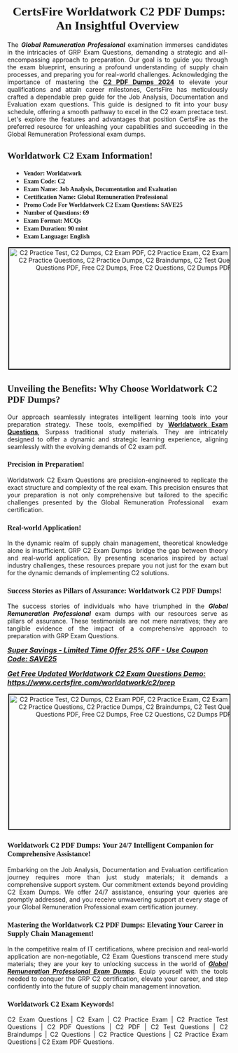 <h1 style="text-align: center;"><strong><span style="display:block; color:#Black; "><span style="font-family:Times New Roman,Times,serif;"> CertsFire Worldatwork C2 PDF Dumps: An Insightful Overview</span></span></strong></h1>

<p style="text-align:justify">The <em><strong>Global Remuneration Professional </strong></em>examination immerses candidates in the intricacies of GRP Exam Questions, demanding a strategic and all-encompassing approach to preparation. Our goal is to guide you through the exam blueprint, ensuring a profound understanding of supply chain processes, and preparing you for real-world challenges. Acknowledging the importance of mastering the <strong><a href="https://www.certsfire.com/worldatwork/c2/info">C2 PDF Dumps 2024</a></strong> to elevate your qualifications and attain career milestones, CertsFire has meticulously crafted a dependable prep guide for the Job Analysis, Documentation and Evaluation exam questions. This guide is designed to fit into your busy schedule, offering a smooth pathway to excel in the C2 exam prectace test. Let's explore the features and advantages that position CertsFire as the preferred resource for unleashing your capabilities and succeeding in the Global Remuneration Professional exam dumps.</p>

<h2><span style="color:#Black;display:block;"><strong><span style="font-family:Times New Roman,Times,serif;">Worldatwork C2 Exam Information!</span></strong></span></h2>

<ul>
	<li style="margin: 0cm 10pt;">
	<div style="background: "><span style="color:#Black;display:block;"><span style="font-size:14px;"><strong><span style="font-family:Times New Roman,Times,serif;">Vendor: Worldatwork</span></strong></span></span></div>
	</li>
	<li style="margin: 0cm 10pt;">
	<div><span style="font-size:14px;"><span style="color:#Black;display:block;"><strong><span style="font-family:Times New Roman,Times,serif;">Exam Code: C2</span></strong></span></span></div>
	</li>
	<li style="margin: 0cm 10pt;">
	<div><span style="font-size:14px;"><span style="color:#Black;display:block;"><strong><span style="font-family:Times New Roman,Times,serif;">Exam Name: Job Analysis, Documentation and Evaluation</span></strong></span></span></div>
	</li>
	<li style="margin: 0cm 10pt;">
	<div><span style="font-size:14px;"><span style="color:#Black;display:block;"><strong><span style="font-family:Times New Roman,Times,serif;">Certification Name: Global Remuneration Professional</span></strong></span></span></div>
	</li>
	<li style="margin: 0cm 10pt;">
	<div><span style="font-size:14px;"><span style="color:#Black;display:block;"><strong><span style="font-family:Times New Roman,Times,serif;">Promo Code For Worldatwork C2 Exam Questions: SAVE25</span></strong></span></span></div>
	</li>
	<li style="margin: 0cm 10pt;">
	<div><span style="font-size:14px;"><span style="color:#Black;display:block;"><strong><span style="font-family:Times New Roman,Times,serif;">Number of Questions: 69</span></strong></span></span></div>
	</li>
	<li style="margin: 0cm 10pt;">
	<div><span style="font-size:14px;"><span style="color:#Black;display:block;"><strong><span style="font-family:Times New Roman,Times,serif;">Exam Format: MCQs</span></strong></span></span></div>
	</li>
	<li style="margin: 0cm 10pt;">
	<div><span style="font-size:14px;"><span style="color:#Black;display:block;"><strong><span style="font-family:Times New Roman,Times,serif;">Exam Duration: 90 mint</span></strong></span></span></div>
	</li>
	<li style="margin: 0cm 10pt;">
	<div><span style="font-size:14px;"><span style="color:#Black;display:block;"><strong><span style="font-family:Times New Roman,Times,serif;">Exam Language: English</span></strong></span></span></div>
	</li>
</ul>

<p style="text-align: center;"><img alt="C2 Practice Test, C2 Dumps, C2 Exam PDF, C2 Practice Exam, C2 Exam Dumps, C2 Exam Questions, C2 Practice Questions, C2 Practice Dumps, C2 Braindumps, C2 Test Questions, C2 Dumps PDF, C2 Questions PDF, Free C2 Dumps, Free C2 Questions, C2 Dumps PDF, C2 Questions PDF," src="https://i.imgur.com/Yb1uRbS.jpeg" style="width: 700px; height: 276px; border-width: 2px; border-style: solid; margin: 2px;" /></p>

<h2><strong><span style="display:block; color:#Black; "><span style="font-family:Times New Roman,Times,serif;">Unveiling the Benefits: Why Choose Worldatwork C2 PDF Dumps?</span></span></strong></h2>

<p style="text-align:justify">Our approach seamlessly integrates intelligent learning tools into your preparation strategy. These tools, exemplified by <strong><a href="https://www.certsfire.com/exams/worldatwork">Worldatwork Exam Questions</a></strong>, Surpass traditional study materials. They are intricately designed to offer a dynamic and strategic learning experience, aligning seamlessly with the evolving demands of C2 exam pdf.</p>

<h3><strong><span style="display:block; color:#Black; "><span style="font-family:Times New Roman,Times,serif;">Precision in Preparation!</span></span></strong></h3>

<p style="text-align:justify">Worldatwork C2 Exam Questions are precision-engineered to replicate the exact structure and complexity of the real exam. This precision ensures that your preparation is not only comprehensive but tailored to the specific challenges presented by the Global Remuneration Professional  exam certification.</p>

<h3><strong><span style="display:block; color:#Black; "><span style="font-family:Times New Roman,Times,serif;">Real-world Application!</span></span></strong></h3>

<p style="text-align:justify">In the dynamic realm of supply chain management, theoretical knowledge alone is insufficient. GRP C2 Exam Dumps  bridge the gap between theory and real-world application. By presenting scenarios inspired by actual industry challenges, these resources prepare you not just for the exam but for the dynamic demands of implementing C2 solutions.</p>

<h3><strong><span style="display:block; color:#Black; "><span style="font-family:Times New Roman,Times,serif;">Success Stories as Pillars of Assurance: Worldatwork C2 PDF Dumps!</span></span></strong></h3>

<p style="text-align:justify">The success stories of individuals who have triumphed in the <em><strong>Global Remuneration Professional</strong></em> exam dumps with our resources serve as pillars of assurance. These testimonials are not mere narratives; they are tangible evidence of the impact of a comprehensive approach to preparation with GRP Exam Questions.</p>

<p><span style="font-size:16px;"><strong><u><em>Super Savings - Limited Time Offer 25% OFF - Use Coupon Code: SAVE25</em></u></strong></span></p>

<p><span style="font-size:16px;"><strong><u><em>Get Free Updated Worldatwork C2 Exam Questions Demo: <a href="https://www.certsfire.com/worldatwork/c2/prep">https://www.certsfire.com/worldatwork/c2/prep</a></em></u></strong></span></p>

<p style="text-align: center;"><img alt="C2 Practice Test, C2 Dumps, C2 Exam PDF, C2 Practice Exam, C2 Exam Dumps, C2 Exam Questions, C2 Practice Questions, C2 Practice Dumps, C2 Braindumps, C2 Test Questions, C2 Dumps PDF, C2 Questions PDF, Free C2 Dumps, Free C2 Questions, C2 Dumps PDF, C2 Questions PDF," src="https://i.imgur.com/JMLL4PM.jpeg" style="width: 700px; height: 307px; border-width: 2px; border-style: solid; margin: 2px;" /></p>

<h3><strong><span style="display:block; color:#Black; "><span style="font-family:Times New Roman,Times,serif;">Worldatwork C2 PDF Dumps: Your 24/7 Intelligent Companion for Comprehensive Assistance!</span></span></strong></h3>

<p style="text-align:justify">Embarking on the Job Analysis, Documentation and Evaluation certification journey requires more than just study materials; it demands a comprehensive support system. Our commitment extends beyond providing C2 Exam Dumps. We offer 24/7 assistance, ensuring your queries are promptly addressed, and you receive unwavering support at every stage of your Global Remuneration Professional exam certification journey.</p>

<h3><strong><span style="display:block; color:#Black; "><span style="font-family:Times New Roman,Times,serif;">Mastering the Worldatwork C2 PDF Dumps: Elevating Your Career in Supply Chain Management!</span></span></strong></h3>

<p style="text-align:justify">In the competitive realm of IT certifications, where precision and real-world application are non-negotiable, C2 Exam Questions transcend mere study materials; they are your key to unlocking success in the world of <u><em><strong>Global Remuneration Professional Exam Dumps</strong></em></u>. Equip yourself with the tools needed to conquer the GRP C2 certification, elevate your career, and step confidently into the future of supply chain management innovation.</p>

<h3><strong><span style="display:block; color:#Black; "><span style="font-family:Times New Roman,Times,serif;">Worldatwork C2 Exam Keywords!</span></span></strong></h3>

<p style="text-align:justify">C2 Exam Questions | C2 Exam | C2 Practice Exam | C2 Practice Test Questions | C2 PDF Questions | C2 PDF | C2 Test Questions | C2 Braindumps | C2 Questions | C2 Practice Questions | C2 Practice Exam Questions | C2 Exam PDF Questions.</p>
